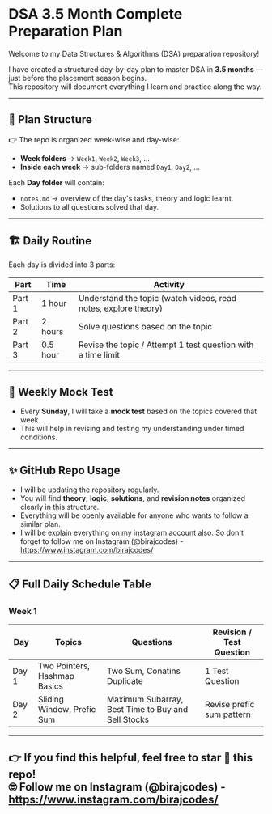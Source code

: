 # DSA 3.5 Month Complete Preparation Plan

Welcome to my Data Structures & Algorithms (DSA) preparation repository!

I have created a structured day-by-day plan to master DSA in **3.5 months** — just before the placement season begins.  
This repository will document everything I learn and practice along the way.

---

## 📅 Plan Structure

👉 The repo is organized week-wise and day-wise:

- **Week folders** → `Week1`, `Week2`, `Week3`, ...  
- **Inside each week** → sub-folders named `Day1`, `Day2`, ...  

Each **Day folder** will contain:
- `notes.md` → overview of the day's tasks, theory and logic learnt.
- Solutions to all questions solved that day.

---

## 🏗️ Daily Routine

Each day is divided into 3 parts:

| Part | Time | Activity |
|------|------|----------|
| Part 1 | 1 hour | Understand the topic (watch videos, read notes, explore theory) |
| Part 2 | 2 hours | Solve questions based on the topic |
| Part 3 | 0.5 hour | Revise the topic / Attempt 1 test question with a time limit |

---

## 🎯 Weekly Mock Test

- Every **Sunday**, I will take a **mock test** based on the topics covered that week.
- This will help in revising and testing my understanding under timed conditions.

---

## ✨ GitHub Repo Usage

- I will be updating the repository regularly.
- You will find **theory**, **logic**, **solutions**, and **revision notes** organized clearly in this structure.
- Everything will be openly available for anyone who wants to follow a similar plan.
- I will be explain everything on my instagram account also. So don't forget to follow me on Instagram (@birajcodes) - https://www.instagram.com/birajcodes/

---

## 📋 Full Daily Schedule Table

### Week 1

| Day    | Topics | Questions | Revision / Test Question |
|--------|----------------------------|---------------------------|---------------------------------|
| Day 1  | Two Pointers, Hashmap Basics         | Two Sum, Conatins Duplicate   | 1 Test Question          |
| Day 2  | Sliding Window, Prefic Sum         | Maximum Subarray, Best Time to Buy and Sell Stocks   | Revise prefic sum pattern          |

---

👉 If you find this helpful, feel free to star 🌟 this repo!  
🤓 Follow me on Instagram (@birajcodes) - https://www.instagram.com/birajcodes/
---